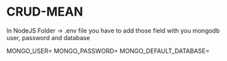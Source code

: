 # CRUD-MEAN

In NodeJS Folder -> .env file you have to add those field with you mongodb user, password and database

MONGO_USER=
MONGO_PASSWORD=
MONGO_DEFAULT_DATABASE=
